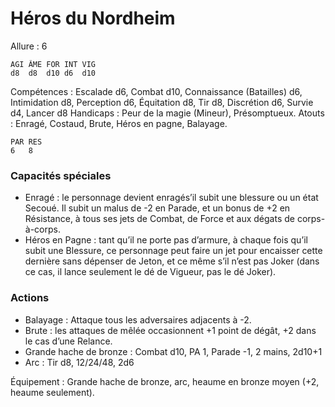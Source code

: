 # Héros du Nordheim

Allure : 6

	AGI	ÂME	FOR	INT	VIG
	d8	d8	d10	d6	d10

Compétences : Escalade d6, Combat d10, Connaissance (Batailles) d6, Intimidation d8, Perception d6, Équitation d8, Tir d8, Discrétion d6, Survie d4, Lancer d8
Handicaps : Peur de la magie (Mineur), Présomptueux.
Atouts : Enragé, Costaud, Brute, Héros en pagne, Balayage.

	PAR	RES
	6	8

### Capacités spéciales
- Enragé : le personnage devient enragés’il subit une blessure ou un état Secoué. Il subit un malus de -2 en Parade, et un bonus de +2 en Résistance, à tous ses jets de Combat, de Force et aux dégats de corps-à-corps.
- Héros en Pagne : tant qu’il ne porte pas d’armure, à chaque fois qu’il subit une Blessure, ce personnage peut faire un jet pour encaisser cette dernière sans dépenser de Jeton, et ce même s’il n’est pas Joker (dans ce cas, il lance seulement le dé de Vigueur, pas le dé Joker).

### Actions
- Balayage : Attaque tous les adversaires adjacents à -2.
- Brute : les attaques de mêlée occasionnent +1 point de dégât, +2 dans le cas d’une Relance.
- Grande hache de bronze : Combat d10, PA 1, Parade -1, 2 mains, 2d10+1
- Arc : Tir d8, 12/24/48, 2d6

Équipement : Grande hache de bronze, arc, heaume en bronze moyen (+2, heaume seulement).
